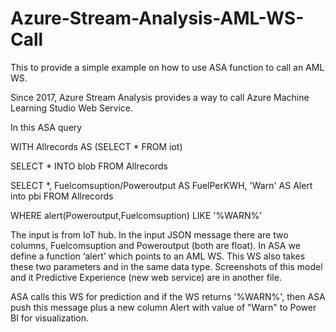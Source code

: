# Azure-Stream-Analysis-AML-WS-Call
This to provide a simple example on how to use ASA function to call an AML WS.

Since 2017, Azure Stream Analysis provides a way to call Azure Machine Learning Studio Web Service.

In this ASA query

WITH Allrecords AS (SELECT * FROM iot)

SELECT * INTO blob FROM Allrecords

SELECT *, Fuelcomsuption/Poweroutput AS FuelPerKWH, 'Warn' AS Alert into pbi FROM Allrecords 

WHERE alert(Poweroutput,Fuelcomsuption) LIKE '%WARN%'

The input is from IoT hub. In the input JSON message there are two columns, Fuelcomsuption and Poweroutput (both are float). 
In ASA we define a function ‘alert’ which points to an AML WS. This WS also takes these two parameters and in the same data type. 
Screenshots of this model and it Predictive Experience (new web service) are in another file.

ASA calls this WS for prediction and if the WS returns '%WARN%', then ASA push this message plus a new column Alert with 
value of "Warn" to Power BI for visualization.

